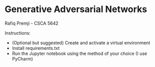 # Generative Adversarial Networks

Rafiq Premji - CSCA 5642

Instructions:
- (Optional but suggested) Create and activate a virtual environment
- Install requirements.txt
- Run the Jupyter notebook using the method of your choice (I use PyCharm)